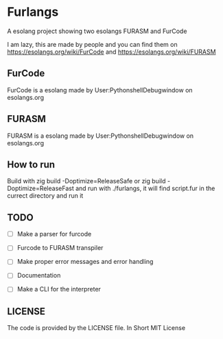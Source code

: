 # Furlangs

A esolang project showing two esolangs
FURASM and FurCode

I am lazy, this are made by people and you can find them on https://esolangs.org/wiki/FurCode and https://esolangs.org/wiki/FURASM

## FurCode

FurCode is a esolang made by User:PythonshellDebugwindow on esolangs.org

## FURASM

FURASM is a esolang made by User:PythonshellDebugwindow on esolangs.org


## How to run
Build with zig build -Doptimize=ReleaseSafe or zig build -Doptimize=ReleaseFast and run with ./furlangs, it will find script.fur in the currect directory and run it

## TODO
- [ ] Make a parser for furcode
- [ ] Furcode to FURASM transpiler
- [ ] Make proper error messages and error handling
- [ ] Documentation
- [ ] Make a CLI for the interpreter


## LICENSE
The code is provided by the LICENSE file. In Short MIT License
